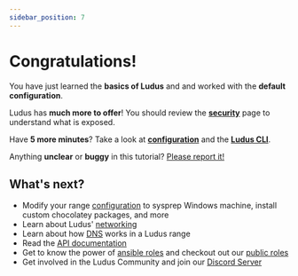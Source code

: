 ```yaml
---
sidebar_position: 7
---
```


# Congratulations!

You have just learned the **basics of Ludus** and and worked with the **default configuration**.

Ludus has **much more to offer**! You should review the **[security](../security.md)** page to understand what is exposed.

Have **5 more minutes**? Take a look at **[configuration](../configuration.mdx)** and the **[Ludus CLI](../cli.md)**.

Anything **unclear** or **buggy** in this tutorial? [Please report it!](https://gitlab.com/badsectorlabs/ludus/-/issues)

## What's next?

- Modify your range [configuration](../configuration.mdx) to sysprep Windows machine, install custom chocolatey packages, and more
- Learn about Ludus' [networking](../networking.md)
- Learn about how [DNS](../DNS.md) works in a Ludus range
- Read the [API documentation](pathname:///api/index.html)
- Get to know the power of [ansible roles](https://docs.ludus.cloud/docs/Developers/ansible-roles/) and checkout out our [public roles](https://github.com/badsectorlabs)
- Get involved in the Ludus Community and join our [Discord Server](https://discord.gg/HryzhdUSYT)

